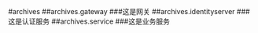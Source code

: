 #archives
##archives.gateway
###这是网关
##archives.identityserver
###这是认证服务
##archives.service
###这是业务服务
